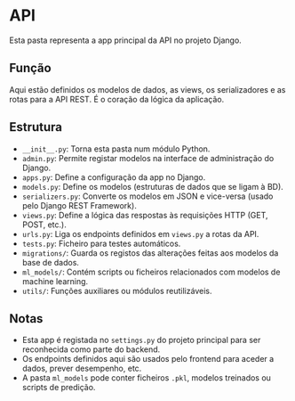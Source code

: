 # API

Esta pasta representa a app principal da API no projeto Django.

## Função

Aqui estão definidos os modelos de dados, as views, os serializadores e as rotas para a API REST. É o coração da lógica da aplicação.

## Estrutura

- `__init__.py`: Torna esta pasta num módulo Python.
- `admin.py`: Permite registar modelos na interface de administração do Django.
- `apps.py`: Define a configuração da app no Django.
- `models.py`: Define os modelos (estruturas de dados que se ligam à BD).
- `serializers.py`: Converte os modelos em JSON e vice-versa (usado pelo Django REST Framework).
- `views.py`: Define a lógica das respostas às requisições HTTP (GET, POST, etc.).
- `urls.py`: Liga os endpoints definidos em `views.py` a rotas da API.
- `tests.py`: Ficheiro para testes automáticos.
- `migrations/`: Guarda os registos das alterações feitas aos modelos da base de dados.
- `ml_models/`: Contém scripts ou ficheiros relacionados com modelos de machine learning.
- `utils/`: Funções auxiliares ou módulos reutilizáveis.

## Notas

- Esta app é registada no `settings.py` do projeto principal para ser reconhecida como parte do backend.
- Os endpoints definidos aqui são usados pelo frontend para aceder a dados, prever desempenho, etc.
- A pasta `ml_models` pode conter ficheiros `.pkl`, modelos treinados ou scripts de predição.

